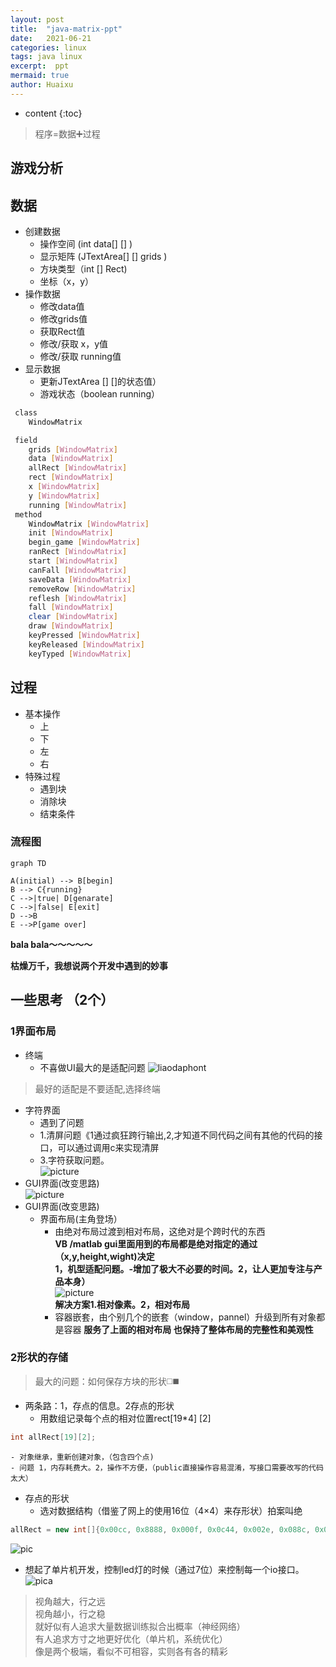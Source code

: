 ```yaml
---
layout: post
title:  "java-matrix-ppt"
date:   2021-06-21
categories: linux 
tags: java linux
excerpt:  ppt
mermaid: true
author: Huaixu
---
```

* content
{:toc}
> 程序=数据➕过程  

## 游戏分析

## 数据
- 创建数据
    - 操作空间 (int data[] [] )
    - 显示矩阵 (JTextArea[] [] grids )
    - 方块类型（int [] Rect)
    - 坐标（x，y）
 - 操作数据
    - 修改data值
    - 修改grids值
    - 获取Rect值
    - 修改/获取 x，y值
    - 修改/获取 running值
- 显示数据
    - 更新JTextArea [] []的状态值）
    - 游戏状态（boolean running）

```bash
 class
    WindowMatrix

 field
    grids [WindowMatrix]
    data [WindowMatrix]
    allRect [WindowMatrix]
    rect [WindowMatrix]
    x [WindowMatrix]
    y [WindowMatrix]
    running [WindowMatrix]
 method
    WindowMatrix [WindowMatrix]
    init [WindowMatrix]
    begin_game [WindowMatrix]
    ranRect [WindowMatrix]
    start [WindowMatrix]
    canFall [WindowMatrix]
    saveData [WindowMatrix]
    removeRow [WindowMatrix]
    reflesh [WindowMatrix]
    fall [WindowMatrix]
    clear [WindowMatrix]
    draw [WindowMatrix]
    keyPressed [WindowMatrix]
    keyReleased [WindowMatrix]
    keyTyped [WindowMatrix]
```
## 过程
- 基本操作
    - 上
    - 下
    - 左
    - 右
- 特殊过程
    - 遇到块
    - 消除块
    - 结束条件
### 流程图

```mermaid
graph TD

A(initial) --> B[begin]
B --> C{running}
C -->|true| D[genarate]
C -->|false| E[exit]
D -->B
E -->P[game over]
```

**bala bala～～～～～**

**枯燥万千，我想说两个开发中遇到的妙事**
## 一些思考 （2个）
### 1界面布局 
- 终端
    - 不喜做UI最大的是适配问题
![liaodaphont](https://img-blog.csdnimg.cn/20210622001023250.jpeg?x-oss-process=image/watermark,type_ZmFuZ3poZW5naGVpdGk,shadow_10,text_aHR0cHM6Ly9ibG9nLmNzZG4ubmV0L3FxXzQ0Nzk3MDg2,size_16,color_FFFFFF,t_70)  

> 最好的适配是不要适配,选择终端  

- 字符界面  
    - 遇到了问题
    - 1.清屏问题《1通过疯狂跨行输出,2,才知道不同代码之间有其他的代码的接口，可以通过调用c来实现清屏
    - 3.字符获取问题。  
![picture](https://img-blog.csdnimg.cn/20210622001422777.png)  
- GUI界面(改变思路)  
![picture](https://img-blog.csdnimg.cn/20210622001440413.png?x-oss-process=image/watermark,type_ZmFuZ3poZW5naGVpdGk,shadow_10,text_aHR0cHM6Ly9ibG9nLmNzZG4ubmV0L3FxXzQ0Nzk3MDg2,size_16,color_FFFFFF,t_70)  
- GUI界面(改变思路)
    - 界面布局(主角登场）
        - 由绝对布局过渡到相对布局，这绝对是个跨时代的东西  
        **VB /matlab gui里面用到的布局都是绝对指定的通过（x,y,height,wight)决定**  
        **1，机型适配问题。-增加了极大不必要的时间。2，让人更加专注与产品本身）**  
![picture](https://img-blog.csdnimg.cn/20210622001911755.png?x-oss-process=image/watermark,type_ZmFuZ3poZW5naGVpdGk,shadow_10,text_aHR0cHM6Ly9ibG9nLmNzZG4ubmV0L3FxXzQ0Nzk3MDg2,size_16,color_FFFFFF,t_70)  
        **解决方案1.相对像素。2，相对布局**  
        - 容器嵌套，由个别几个的嵌套（window，pannel）升级到所有对象都是容器
        **服务了上面的相对布局 也保持了整体布局的完整性和美观性**  

### 2形状的存储 

> 最大的问题：如何保存方块的形状◻️◼️  

- 两条路：1，存点的信息。2存点的形状
    - 用数组记录每个点的相对位置rect[19*4] [2]
```java
int allRect[19][2];
```
    - 对象继承，重新创建对象，（包含四个点)
    - 问题 1，内存耗费大。2，操作不方便，（public直接操作容易混淆，写接口需要改写的代码太大）
- 存点的形状
    - 选对数据结构（借鉴了网上的使用16位（4×4）来存形状）拍案叫绝
```java
allRect = new int[]{0x00cc, 0x8888, 0x000f, 0x0c44, 0x002e, 0x088c, 0x00e8, 0x0c88, 0x00e2, 0x044c, 0x008e, 0x08c4, 0x006c, 0x04c8, 0x00c6, 0x08c8, 0x004e, 0x04c4, 0x00e4};
```

![pic](https://img-blog.csdnimg.cn/20210622001001631.jpeg?x-oss-process=image/watermark,type_ZmFuZ3poZW5naGVpdGk,shadow_10,text_aHR0cHM6Ly9ibG9nLmNzZG4ubmV0L3FxXzQ0Nzk3MDg2,size_16,color_FFFFFF,t_70)  

- 想起了单片机开发，控制led灯的时候（通过7位）来控制每一个io接口。
![pica](https://img-blog.csdnimg.cn/2021062200095398.jpeg?x-oss-process=image/watermark,type_ZmFuZ3poZW5naGVpdGk,shadow_10,text_aHR0cHM6Ly9ibG9nLmNzZG4ubmV0L3FxXzQ0Nzk3MDg2,size_16,color_FFFFFF,t_70)  

> 视角越大，行之远  
> 视角越小，行之稳  
> 就好似有人追求大量数据训练拟合出概率（神经网络）  
> 有人追求方寸之地更好优化（单片机，系统优化）  
> 像是两个极端，看似不可相容，实则各有各的精彩  

